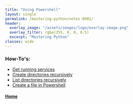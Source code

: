 ```yaml
---
title: "Using Powershell"
layout: single
permalink: /mastering-python/notes-0001/
header:
  overlay_image: "/assets/images/logo/overlay-image.png"
  overlay_filter: rgba(255, 0, 0, 0.5)
  excerpt: "Mastering Python"
classes: wide
---
```


### How-To's:

* [Get running services](/mastering-python/how-to-0001/)
* [Create directories recursively](/mastering-python/how-to-0002/)
* [List directories recursively](/mastering-python/how-to-0003/)
* [Create a file in Powershell](/mastering-python/how-to-0004/)

#### [Home](/mastering-python/)
